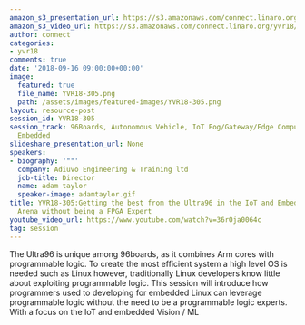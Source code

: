 ```yaml
---
amazon_s3_presentation_url: https://s3.amazonaws.com/connect.linaro.org/yvr18/presentations/yvr18-305.pdf
amazon_s3_video_url: https://s3.amazonaws.com/connect.linaro.org/yvr18/videos/yvr18-305.mp4
author: connect
categories:
- yvr18
comments: true
date: '2018-09-16 09:00:00+00:00'
image:
  featured: true
  file_name: YVR18-305.png
  path: /assets/images/featured-images/YVR18-305.png
layout: resource-post
session_id: YVR18-305
session_track: 96Boards, Autonomous Vehicle, IoT Fog/Gateway/Edge Computing, IoT and
  Embedded
slideshare_presentation_url: None
speakers:
- biography: '""'
  company: Adiuvo Engineering & Training ltd
  job-title: Director
  name: adam taylor
  speaker-image: adamtaylor.gif
title: YVR18-305:Getting the best from the Ultra96 in the IoT and Embedded Vision
  Arena without being a FPGA Expert
youtube_video_url: https://www.youtube.com/watch?v=36rOja0064c
tag: session
---
```


The Ultra96 is unique among 96boards, as it combines Arm cores with programmable logic. To create the most efficient system a high level OS is needed such as Linux however, traditionally Linux developers know little about exploiting programmable logic. This session will introduce how programmers used to developing for embedded Linux can leverage programmable logic without the need to be a programmable logic experts. With a focus on the IoT and embedded Vision / ML
